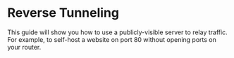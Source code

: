 # Reverse Tunneling

This guide will show you how to use a publicly-visible server to relay traffic. For example, to self-host a website on port 80 without opening ports on your router.

